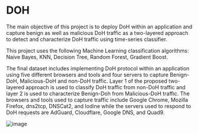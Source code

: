 # DOH
The main objective of this project is to deploy DoH within an application and capture benign as well as malicious DoH traffic as a two-layered approach to detect and characterize DoH traffic using time-series classifier.

This project uses the following Machine Learning classification algorithms: Naive Bayes, KNN, Decision Tree, Random Forest, Gradient Boost.

The final dataset includes implementing DoH protocol within an application using five different browsers and tools and four servers to capture Benign-DoH, Malicious-DoH and non-DoH traffic. Layer 1 of the proposed two-layered approach is used to classify DoH traffic from non-DoH traffic and layer 2 is used to characterize Benign-Doh from Malicious-DoH traffic. The browsers and tools used to capture traffic include Google Chrome, Mozilla Firefox, dns2tcp, DNSCat2, and Iodine while the servers used to respond to DoH requests are AdGuard, Cloudflare, Google DNS, and Quad9.

![image](https://github.com/user-attachments/assets/30a4c67f-49bf-47e8-b493-0acc261d1c97)
